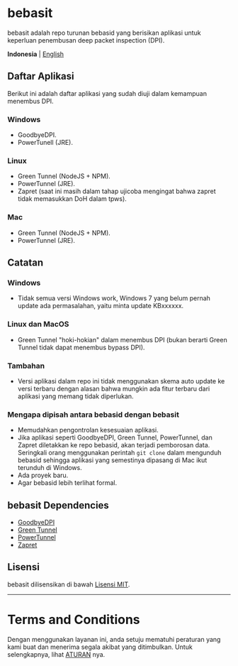 # bebasit
bebasit adalah repo turunan bebasid yang berisikan aplikasi untuk keperluan penembusan deep packet inspection (DPI).

<b>Indonesia</b> | <a href="README.en.md">English</a>
## Daftar Aplikasi
Berikut ini adalah daftar aplikasi yang sudah diuji dalam kemampuan menembus DPI.
### Windows
- GoodbyeDPI.
- PowerTunell (JRE).
### Linux
- Green Tunnel (NodeJS + NPM).
- PowerTunnel (JRE).
- Zapret (saat ini masih dalam tahap ujicoba mengingat bahwa zapret tidak memasukkan DoH dalam tpws).
### Mac
- Green Tunnel (NodeJS + NPM).
- PowerTunnel (JRE).
## Catatan
### Windows
- Tidak semua versi Windows work, Windows 7 yang belum pernah update ada permasalahan, yaitu minta update KBxxxxxx.
### Linux dan MacOS
- Green Tunnel "hoki-hokian" dalam menembus DPI (bukan berarti Green Tunnel tidak dapat menembus bypass DPI).
### Tambahan
- Versi aplikasi dalam repo ini tidak menggunakan skema auto update ke versi terbaru dengan alasan bahwa mungkin ada fitur terbaru dari aplikasi yang memang tidak diperlukan.
### Mengapa dipisah antara bebasid dengan bebasit
- Memudahkan pengontrolan kesesuaian aplikasi.
- Jika aplikasi seperti GoodbyeDPI, Green Tunnel, PowerTunnel, dan Zapret diletakkan ke repo bebasid, akan terjadi pemborosan data. Seringkali orang menggunakan perintah `git clone` dalam mengunduh bebasid sehingga aplikasi yang semestinya dipasang di Mac ikut terunduh di Windows.
- Ada proyek baru.
- Agar bebasid lebih terlihat formal.
## bebasit Dependencies
- [GoodbyeDPI](https://github.com/ValdikSS/GoodbyeDPI)
- [Green Tunnel](https://github.com/SadeghHayeri/GreenTunnel/)
- [PowerTunnel](https://github.com/krlvm/PowerTunnel)
- [Zapret](https://github.com/bol-van/zapret)
## Lisensi

bebasit dilisensikan di bawah [Lisensi MIT](https://github.com/bebasid/bebasit/blob/master/LICENSE).

---

# Terms and Conditions

Dengan menggunakan layanan ini, anda setuju mematuhi peraturan yang kami buat dan menerima segala akibat yang ditimbulkan. Untuk selengkapnya, lihat [ATURAN](https://github.com/bebasid/bebasit/blob/master/dev/readme/RULES.md) nya.
